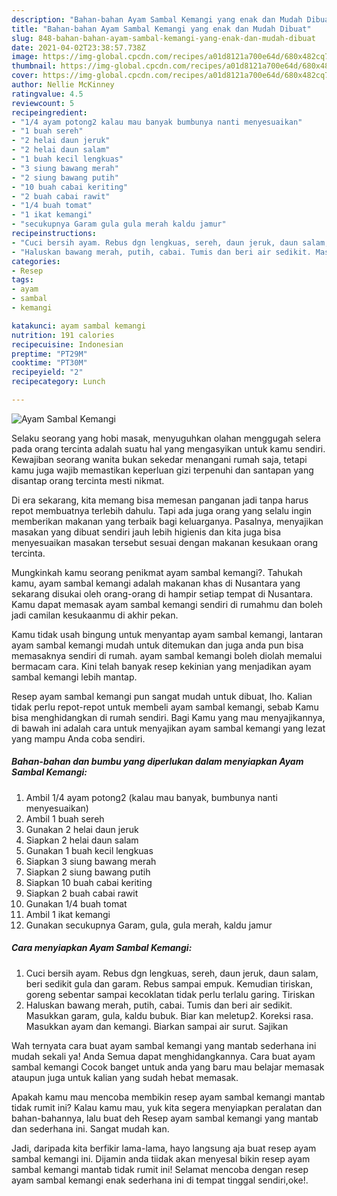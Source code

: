 ```yaml
---
description: "Bahan-bahan Ayam Sambal Kemangi yang enak dan Mudah Dibuat"
title: "Bahan-bahan Ayam Sambal Kemangi yang enak dan Mudah Dibuat"
slug: 848-bahan-bahan-ayam-sambal-kemangi-yang-enak-dan-mudah-dibuat
date: 2021-04-02T23:38:57.738Z
image: https://img-global.cpcdn.com/recipes/a01d8121a700e64d/680x482cq70/ayam-sambal-kemangi-foto-resep-utama.jpg
thumbnail: https://img-global.cpcdn.com/recipes/a01d8121a700e64d/680x482cq70/ayam-sambal-kemangi-foto-resep-utama.jpg
cover: https://img-global.cpcdn.com/recipes/a01d8121a700e64d/680x482cq70/ayam-sambal-kemangi-foto-resep-utama.jpg
author: Nellie McKinney
ratingvalue: 4.5
reviewcount: 5
recipeingredient:
- "1/4 ayam potong2 kalau mau banyak bumbunya nanti menyesuaikan"
- "1 buah sereh"
- "2 helai daun jeruk"
- "2 helai daun salam"
- "1 buah kecil lengkuas"
- "3 siung bawang merah"
- "2 siung bawang putih"
- "10 buah cabai keriting"
- "2 buah cabai rawit"
- "1/4 buah tomat"
- "1 ikat kemangi"
- "secukupnya Garam gula gula merah kaldu jamur"
recipeinstructions:
- "Cuci bersih ayam. Rebus dgn lengkuas, sereh, daun jeruk, daun salam, beri sedikit gula dan garam. Rebus sampai empuk. Kemudian tiriskan, goreng sebentar sampai kecoklatan tidak perlu terlalu garing. Tiriskan"
- "Haluskan bawang merah, putih, cabai. Tumis dan beri air sedikit. Masukkan garam, gula, kaldu bubuk. Biar kan meletup2. Koreksi rasa. Masukkan ayam dan kemangi. Biarkan sampai air surut. Sajikan"
categories:
- Resep
tags:
- ayam
- sambal
- kemangi

katakunci: ayam sambal kemangi 
nutrition: 191 calories
recipecuisine: Indonesian
preptime: "PT29M"
cooktime: "PT30M"
recipeyield: "2"
recipecategory: Lunch

---
```



![Ayam Sambal Kemangi](https://img-global.cpcdn.com/recipes/a01d8121a700e64d/680x482cq70/ayam-sambal-kemangi-foto-resep-utama.jpg)

Selaku seorang yang hobi masak, menyuguhkan olahan menggugah selera pada orang tercinta adalah suatu hal yang mengasyikan untuk kamu sendiri. Kewajiban seorang  wanita bukan sekedar menangani rumah saja, tetapi kamu juga wajib memastikan keperluan gizi terpenuhi dan santapan yang disantap orang tercinta mesti nikmat.

Di era  sekarang, kita memang bisa memesan panganan jadi tanpa harus repot membuatnya terlebih dahulu. Tapi ada juga orang yang selalu ingin memberikan makanan yang terbaik bagi keluarganya. Pasalnya, menyajikan masakan yang dibuat sendiri jauh lebih higienis dan kita juga bisa menyesuaikan masakan tersebut sesuai dengan makanan kesukaan orang tercinta. 



Mungkinkah kamu seorang penikmat ayam sambal kemangi?. Tahukah kamu, ayam sambal kemangi adalah makanan khas di Nusantara yang sekarang disukai oleh orang-orang di hampir setiap tempat di Nusantara. Kamu dapat memasak ayam sambal kemangi sendiri di rumahmu dan boleh jadi camilan kesukaanmu di akhir pekan.

Kamu tidak usah bingung untuk menyantap ayam sambal kemangi, lantaran ayam sambal kemangi mudah untuk ditemukan dan juga anda pun bisa memasaknya sendiri di rumah. ayam sambal kemangi boleh diolah memalui bermacam cara. Kini telah banyak resep kekinian yang menjadikan ayam sambal kemangi lebih mantap.

Resep ayam sambal kemangi pun sangat mudah untuk dibuat, lho. Kalian tidak perlu repot-repot untuk membeli ayam sambal kemangi, sebab Kamu bisa menghidangkan di rumah sendiri. Bagi Kamu yang mau menyajikannya, di bawah ini adalah cara untuk menyajikan ayam sambal kemangi yang lezat yang mampu Anda coba sendiri.

<!--inarticleads1-->

##### Bahan-bahan dan bumbu yang diperlukan dalam menyiapkan Ayam Sambal Kemangi:

1. Ambil 1/4 ayam potong2 (kalau mau banyak, bumbunya nanti menyesuaikan)
1. Ambil 1 buah sereh
1. Gunakan 2 helai daun jeruk
1. Siapkan 2 helai daun salam
1. Gunakan 1 buah kecil lengkuas
1. Siapkan 3 siung bawang merah
1. Siapkan 2 siung bawang putih
1. Siapkan 10 buah cabai keriting
1. Siapkan 2 buah cabai rawit
1. Gunakan 1/4 buah tomat
1. Ambil 1 ikat kemangi
1. Gunakan secukupnya Garam, gula, gula merah, kaldu jamur




<!--inarticleads2-->

##### Cara menyiapkan Ayam Sambal Kemangi:

1. Cuci bersih ayam. Rebus dgn lengkuas, sereh, daun jeruk, daun salam, beri sedikit gula dan garam. Rebus sampai empuk. Kemudian tiriskan, goreng sebentar sampai kecoklatan tidak perlu terlalu garing. Tiriskan
1. Haluskan bawang merah, putih, cabai. Tumis dan beri air sedikit. Masukkan garam, gula, kaldu bubuk. Biar kan meletup2. Koreksi rasa. Masukkan ayam dan kemangi. Biarkan sampai air surut. Sajikan




Wah ternyata cara buat ayam sambal kemangi yang mantab sederhana ini mudah sekali ya! Anda Semua dapat menghidangkannya. Cara buat ayam sambal kemangi Cocok banget untuk anda yang baru mau belajar memasak ataupun juga untuk kalian yang sudah hebat memasak.

Apakah kamu mau mencoba membikin resep ayam sambal kemangi mantab tidak rumit ini? Kalau kamu mau, yuk kita segera menyiapkan peralatan dan bahan-bahannya, lalu buat deh Resep ayam sambal kemangi yang mantab dan sederhana ini. Sangat mudah kan. 

Jadi, daripada kita berfikir lama-lama, hayo langsung aja buat resep ayam sambal kemangi ini. Dijamin anda tiidak akan menyesal bikin resep ayam sambal kemangi mantab tidak rumit ini! Selamat mencoba dengan resep ayam sambal kemangi enak sederhana ini di tempat tinggal sendiri,oke!.

